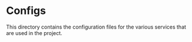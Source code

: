 # Configs

This directory contains the configuration files for the various services that are used in the project.
